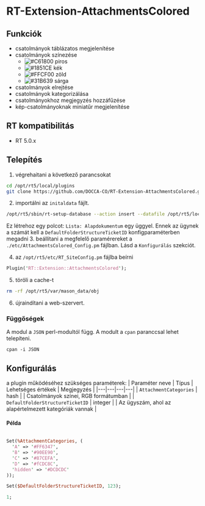 # RT-Extension-AttachmentsColored

## Funkciók
- csatolmányok táblázatos megjelenítése
- csatolmányok színezése 
  - ![#C61800](https://placehold.it/15/C61800/000000?text=+) piros
  - ![#1851CE](https://placehold.it/15/1851CE/000000?text=+) kék 
  - ![#FFCF00](https://placehold.it/15/FFCF00/000000?text=+) zöld 
  - ![#31B639](https://placehold.it/15/31B639/000000?text=+) sárga
- csatolmányok elrejtése
- csatolmányok kategorizálása
- csatolmányokhoz megjegyzés hozzáfűzése
- kép-csatolmányoknak miniatűr megjelenítése

## RT kompatibilitás
- RT 5.0.x

## Telepítés
1. végrehaitani a következő parancsokat
````bash
cd /opt/rt5/local/plugins
git clone https://github.com/DOCCA-CO/RT-Extension-AttachmentsColored.git
````

2. importálni az `initaldata` fájlt.
````bash
/opt/rt5/sbin/rt-setup-database --action insert --datafile /opt/rt5/local/plugins/RT-Extension-AttachmentsColored/etc/initialdata
````

Ez létrehoz egy polcot: `Lista: Alapdokumentum` egy üggyel. Ennek az ügynek a számát kell a `DefaultFolderStructureTicketID` konfigparaméterben  megadni
3. beállítani a megfelelő paramérereket a `./etc/AttachmentsColored_Config.pm` fájlban. Lásd a `Konfigurálás` szekciót.

4. az  `/opt/rt5/etc/RT_SiteConfig.pm` fájlba beírni
````perl
Plugin('RT::Extension::AttachmentsColored');
````

5. töröli a cache-t
````bash
rm -rf /opt/rt5/var/mason_data/obj
````

6. újraindítani a web-szervert.

### Függőségek

A modul a `JSON` perl-modultól függ. A modult a `cpan` paranccsal lehet telepíteni.

````cpan
cpan -i JSON
````

## Konfigurálás
a plugin működéséhez szükséges paraméterek:
| Paraméter neve | Típus | Lehetséges értékek | Megjegyzés |
|---|---|---|---|
| `AttachmentCategories` | hash | | Csatolmányok színei, RGB formátumban |
| `DefaultFolderStructureTicketID` | integer | | Az ügyszám, ahol az alapértelmezett kategóriák vannak |

#### Példa
````perl

Set(%AttachmentCategories, (
  'A' => '#FF6347',
  'B' => '#90EE90',
  'C' => '#87CEFA',
  'D' => '#fCDC8C',
  'hidden' => '#DCDCDC'
));

Set($DefaultFolderStructureTicketID, 123);

1;
````
